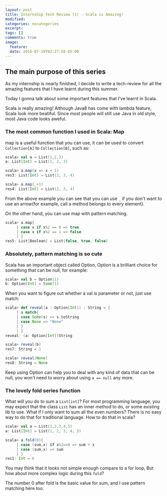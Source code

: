 ```yaml
---
layout: post
title: Internship Tech Review (1) - Scala is Amazing!
modified:
categories: nocategories
excerpt:
tags: []
comments: true
image:
  feature:
  date: 2016-07-19T02:27:58-05:00
---
```


## The main purpose of this series
As my internship is nearly finished, I decide to write a tech-review for all the amazing features that I have learnt during this summer.

Today I gonna talk about some important features that I've learnt in Scala.

Scala is really amazing! Although Java8 has come with lambda feature, Scala look more beatiful. Since most people will still use Java in old style, most Java code looks aweful.

### The most common function I used in Scala: Map
map is a useful function that you can use, it can be used to convert `Collection[A]` to `Collection[B]`, such as:

```scala
scala> val a = List(1,2,3)
a: List[Int] = List(1, 2, 3)

scala> a.map(x => x + 1)
res3: List[Int] = List(2, 3, 4)

scala> a.map(_+1)
res4: List[Int] = List(2, 3, 4)
```

From the above example you can see that you can use `_` if you don't want to use an arrow(for example, call a method belongs to every element).

On the other hand, you can use map with pattern matching.

```scala
scala> a.map{
     | case x if x%2 == 0 => true
     | case x if x%2 == 1 => false
     | }
res5: List[Boolean] = List(false, true, false)
```

### Absolutely, pattern matching is so cute
Scala has an important object called Option, Option is a brilliant choice for something that can be null, for example:

```scala
scala> val b = Option(1)
b: Option[Int] = Some(1)
```
When you want to figure out whether a val is parameter or not, just use match:

```scala
scala> def reveal(a : Option[Int]) : String = {
     | a match{
     | case Some(s) => s.toString
     | case None => "None"
     | }
     | }
reveal: (a: Option[Int])String

scala> reveal(b)
res7: String = 1

scala> reveal(None)
res8: String = None
```
Keep using Option can help you to deal with any kind of data that can be null, you won't need to worry about using `a == null` any more.

### The lovely fold series function
What will you do to sum a `List[int]`? For most programming language, you may expect that the class `List` has an inner method to do, or some existing lib to use. What if I only want to sum all the even numbers? There is no easy way to do that for traditional language. How to do that in scala?

```scala
scala> val a = List(1,2,3,4,5)
a: List[Int] = List(1, 2, 3, 4, 5)

scala> a.fold(0){
     | case (sum,x) if x%2==0 => sum + x
     | case (sum,x) => sum
     | }
res1: Int = 6
```
You may think that it looks not simple enough compare to a for loop,
But how about more complex logic during this `fold`?

The number 0 after fold is the basic value for sum, and I use pattern matching here too.